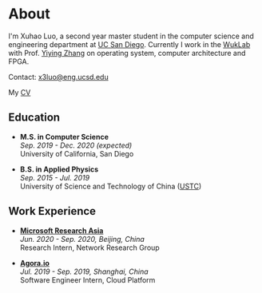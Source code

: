 # About

I'm Xuhao Luo, a second year master student in the computer science and engineering department at [UC San Diego](https://cse.ucsd.edu). Currently I work in the [WukLab](http://wuklab.io) with Prof. [Yiying Zhang](https://cseweb.ucsd.edu/~yiying/) on operating system, computer architecture and FPGA.

Contact: x3luo@eng.ucsd.edu

<p>
  My
  <a href="/Luo_Xuhao_CV.pdf">CV</a>
</p>

## Education

- **M.S. in Computer Science**  
 *Sep. 2019 - Dec. 2020 (expected)*    
University of California, San Diego

- **B.S. in Applied Physics**  
 *Sep. 2015 - Jul. 2019*  
University of Science and Technology of China ([USTC](https://en.ustc.edu.cn))

## Work Experience

- **[Microsoft Research Asia](https://www.msra.cn)**  
 *Jun. 2020 - Sep. 2020, Beijing, China*  
Research Intern, Network Research Group

- **[Agora.io](https://agora.io)**  
 *Jul. 2019 - Sep. 2019, Shanghai, China*  
Software Engineer Intern, Cloud Platform
